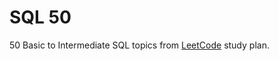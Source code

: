 # SQL 50

50 Basic to Intermediate SQL topics from [LeetCode](https://leetcode.com/studyplan/top-sql-50/) study plan.
